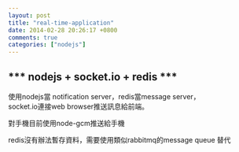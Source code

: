 ```yaml
---
layout: post
title: "real-time-application"
date: 2014-02-28 20:26:17 +0800
comments: true
categories: ["nodejs"]
---
```


*** nodejs + socket.io + redis ***
----------------------------------
使用nodejs當 notification server，redis當message server，  
socket.io連接web browser推送訊息給前端。

對手機目前使用node-gcm推送給手機  

redis沒有辦法暫存資料，需要使用類似rabbitmq的message queue 替代  